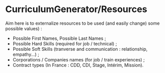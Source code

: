# CurriculumGenerator/Resources

Aim here is to externalize resources to be used (and easily change) some possible values) : 

* Possible First Names, Possible Last Names ; 
* Possible Hard Skills (required for job / technical) ; 
* Possible Soft Skills (tranverse and communication : relationship, empathy...) ; 
* Corporations / Companies names (for job / train experiences) ; 
* Contract types (In France : CDD, CDI, Stage, Intérim, Mission). 

